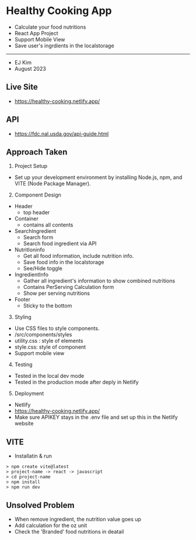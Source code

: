 # Healthy Cooking App
- Calculate your food nutritions
- React App Project
- Support Mobile View
- Save user's ingrdients in the localstorage
-------
- EJ Kim
- August 2023


## Live Site
- https://healthy-cooking.netlify.app/


## API
- https://fdc.nal.usda.gov/api-guide.html


## Approach Taken
1. Project Setup
- Set up your development environment by installing Node.js, npm, and VITE (Node Package Manager).


2. Component Design
- Header
    - top header
- Container
    - contains all contents
- SearchIngredient
    - Search form
    - Search food ingredient via API
- NutritIoninfo
    - Get all food information, include nutrition info.
    - Save food info in the localstorage
    - See/Hide toggle
- IngredientInfo
    - Gather all ingredient's information to show combined nutritions
    - Contains PerServing Calculation form
    - Show per serving nutritions
- Footer
    - Sticky to the bottom


3. Styling
- Use CSS files to style components.
- /src/components/styles
- utility.css : style of elements
- style.css: style of component
- Support mobile view


4. Testing
- Tested in the local dev mode
- Tested in the production mode after deply in Netlify


5. Deployment
- Netlify
- https://healthy-cooking.netlify.app/
- Make sure APIKEY stays in the .env file and set up this in the Netlify website


## VITE
- Installatin & run
``` 
> npm create vite@latest 
> project-name -> react -> javascript
> cd project-name
> npm install
> npm run dev
```


## Unsolved Problem
- When remove ingredient, the nutrition value goes up
- Add calculation for the oz unit
- Check the 'Branded' food nutritions in deatail 